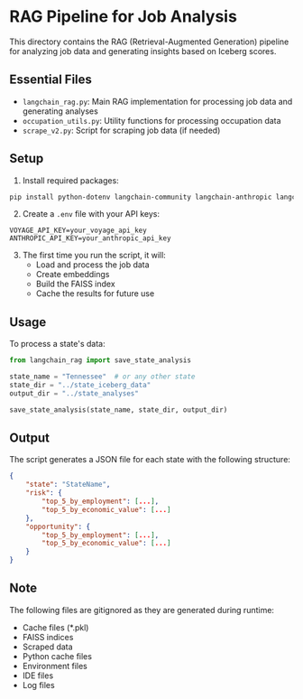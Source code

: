 # RAG Pipeline for Job Analysis

This directory contains the RAG (Retrieval-Augmented Generation) pipeline for analyzing job data and generating insights based on Iceberg scores.

## Essential Files

- `langchain_rag.py`: Main RAG implementation for processing job data and generating analyses
- `occupation_utils.py`: Utility functions for processing occupation data
- `scrape_v2.py`: Script for scraping job data (if needed)

## Setup

1. Install required packages:
```bash
pip install python-dotenv langchain-community langchain-anthropic langchain-voyageai faiss-cpu pandas tqdm
```

2. Create a `.env` file with your API keys:
```
VOYAGE_API_KEY=your_voyage_api_key
ANTHROPIC_API_KEY=your_anthropic_api_key
```

3. The first time you run the script, it will:
   - Load and process the job data
   - Create embeddings
   - Build the FAISS index
   - Cache the results for future use

## Usage

To process a state's data:
```python
from langchain_rag import save_state_analysis

state_name = "Tennessee"  # or any other state
state_dir = "../state_iceberg_data"
output_dir = "../state_analyses"

save_state_analysis(state_name, state_dir, output_dir)
```

## Output

The script generates a JSON file for each state with the following structure:
```json
{
    "state": "StateName",
    "risk": {
        "top_5_by_employment": [...],
        "top_5_by_economic_value": [...]
    },
    "opportunity": {
        "top_5_by_employment": [...],
        "top_5_by_economic_value": [...]
    }
}
```

## Note

The following files are gitignored as they are generated during runtime:
- Cache files (*.pkl)
- FAISS indices
- Scraped data
- Python cache files
- Environment files
- IDE files
- Log files 